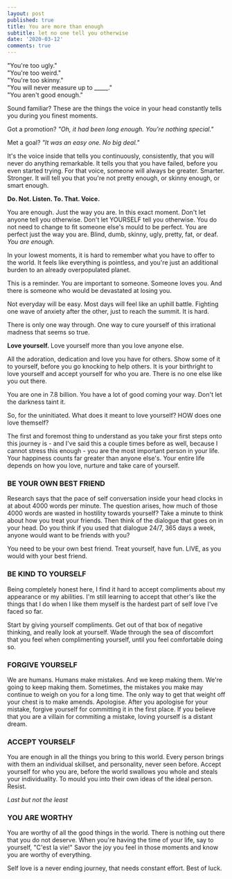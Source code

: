 ```yaml
---
layout: post
published: true
title: You are more than enough
subtitle: let no one tell you otherwise
date: '2020-03-12'
comments: true
---
```

"You're too ugly."  
"You're too weird."  
"You're too skinny."  
"You will never measure up to _____."  
"You aren't good enough."  

Sound familiar? These are the things the voice in your head constantly tells you during you finest moments.

Got a promotion?
_"Oh, it had been long enough. You're nothing special."_

Met a goal?
_"It was an easy one. No big deal."_

It's the voice inside that tells you continuously, consistently, that you will never do anything remarkable.
It tells you that you have failed, before you even started trying.
For that voice, someone will always be greater. Smarter. Stronger. It will tell you that you're not pretty enough, or skinny enough, or smart enough.

**Do. Not. Listen. To. That. Voice.**

You are enough. Just the way you are. In this exact moment.
Don't let anyone tell you otherwise. Don't let YOURSELF tell you otherwise.
You do not need to change to fit someone else's mould to be perfect. You are perfect just the way you are. 
Blind, dumb, skinny, ugly, pretty, fat, or deaf. 
_You are enough._

In your lowest moments, it is hard to remember what you have to offer to the world. It feels like everything is pointless, and you're just an additional burden to an already overpopulated planet.

This is a reminder. You are important to someone. Someone loves you. And there is someone who would be devastated at losing you.

Not everyday will be easy. Most days will feel like an uphill battle. Fighting one wave of anxiety after the other, just to reach the summit. It is hard. 

There is only one way through. One way to cure yourself of this irrational madness that seems so true. 

**Love yourself.**
Love yourself more than you love anyone else. 

All the adoration, dedication and love you have for others. Show some of it to yourself, before you go knocking to help others. It is your birthright to love yourself and accept yourself for who you are.
There is no one else like you out there.

You are one in 7.8 billion. You have a lot of good coming your way. 
Don't let the darkness taint it.

So, for the uninitiated. What does it meant to love yourself? HOW does one love themself?

The first and foremost thing to understand as you take your first steps onto this journey is - and I've said this a couple times before as well, because I cannot stress this enough - you are the most important person in your life. Your happiness counts far greater than anyone else's.
Your entire life depends on how you love, nurture and take care of yourself.

### BE YOUR OWN BEST FRIEND  

Research says that the pace of self conversation inside your head clocks in at about 4000 words per minute.
The question arises, how much of those 4000 words are wasted in hostility towards yourself?
Take a minute to think about how you treat your friends. Then think of the dialogue that goes on in your head.
Do you think if you used that dialogue 24/7, 365 days a week, anyone would want to be friends with you?

You need to be your own best friend. Treat yourself, have fun. LIVE, as you would with your best friend.

### BE KIND TO YOURSELF  
Being completely honest here, I find it hard to accept compliments about my appearance or my abilities. I'm still learning to accept that other's like the things that I do when I like them myself is the hardest part of self love I've faced so far.

Start by giving yourself compliments. Get out of that box of negative thinking, and really look at yourself. Wade through the sea of discomfort that you feel when complimenting yourself, until you feel comfortable doing so.

### FORGIVE YOURSELF  
We are humans. Humans make mistakes. And we keep making them. We're going to keep making them. Sometimes, the mistakes you make may continue to weigh on you for a long time.
The only way to get that weight off your chest is to make amends. Apologise. 
After you apologise for your mistake, forgive yourself for committing it in the first place. If you believe that you are a villain for commiting a mistake, loving yourself is a distant dream.

### ACCEPT YOURSELF  
You are enough in all the things you bring to this world. Every person brings with them an individual skillset, and personality, never seen before.
Accept yourself for who you are, before the world swallows you whole and steals your individuality. To mould you into their own ideas of the ideal person.
Resist. 


_Last but not the least_

### YOU ARE WORTHY  
You are worthy of all the good things in the world. There is nothing out there that you do not deserve.
When you're having the time of your life, say to yourself, "C'est la vie!"
Savor the joy you feel in those moments and know you are worthy of everything.

Self love is a never ending journey, that needs constant effort.
Best of luck.
